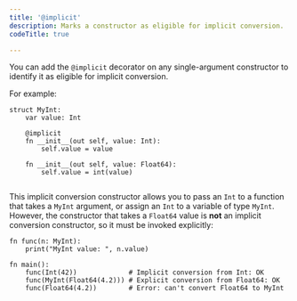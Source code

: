 ```yaml
---
title: '@implicit'
description: Marks a constructor as eligible for implicit conversion.
codeTitle: true

---
```


You can add the `@implicit` decorator on any single-argument constructor to
identify it as eligible for implicit conversion.

For example:

```mojo
struct MyInt:
    var value: Int

    @implicit
    fn __init__(out self, value: Int):
        self.value = value

    fn __init__(out self, value: Float64):
        self.value = int(value)


```

This implicit conversion constructor allows you to pass an `Int` to a function
that takes a `MyInt` argument, or assign an `Int` to a variable of type `MyInt`.
However, the constructor that takes a `Float64` value is **not** an implicit
conversion constructor, so it must be invoked explicitly:

```mojo
fn func(n: MyInt):
    print("MyInt value: ", n.value)

fn main():
    func(Int(42))             # Implicit conversion from Int: OK
    func(MyInt(Float64(4.2))) # Explicit conversion from Float64: OK
    func(Float64(4.2))        # Error: can't convert Float64 to MyInt
```
